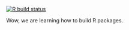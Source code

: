 <!-- badges: start -->
  [![R build status](https://github.com/michbur/pakiet/workflows/R-CMD-check/badge.svg)](https://github.com/michbur/pakiet/actions)
  <!-- badges: end -->

Wow, we are learning how to build R packages.
